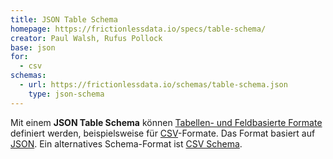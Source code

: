 ```yaml
---
title: JSON Table Schema
homepage: https://frictionlessdata.io/specs/table-schema/
creator: Paul Walsh, Rufus Pollock
base: json
for: 
  - csv
schemas:
  - url: https://frictionlessdata.io/schemas/table-schema.json
    type: json-schema
---
```


Mit einem **JSON Table Schema** können [Tabellen- und Feldbasierte
Formate](../structure) definiert werden, beispielsweise für
[CSV](../csv)-Formate.  Das Format basiert auf [JSON](../json).
Ein alternatives Schema-Format ist [CSV Schema](csv).

